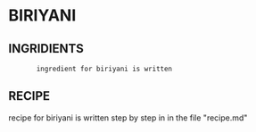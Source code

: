 # BIRIYANI

## INGRIDIENTS
           ingredient for biriyani is written
         
## RECIPE
recipe for biriyani is written step by step in in the file "recipe.md"


